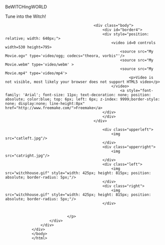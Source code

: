<!DOCTYPE html>
<html>
	<head>
		<link type="text/css" rel="stylesheet" href="BeWITCHingWorld.css"/>
		<script type="text/javascript" src="BeWITCHingWorld.js"></script>
		<title>BeWITCHingWorld</title>
		</head>
			<body>
				<div id="border1">
					<div id="border2">
						<div id="border3">
							<div class="h1"<h1>Be<span>WITCH</span>ing<span>WORLD</span></h1></div>
								<p>
									<div class="h2"<h2>Tune into the Witch!</h2></div>
										
											<div class="body">
												<div id="border4">
												<div style="position: relative; width: 640px;">
													<video id=0 controls width=530 height=795>
														<source src="My Movie.ogv" type='video/ogg; codecs="theora, vorbis"'/>
														<source src="My Movie.webm" type='video/webm' >
														<source src="My Movie.mp4" type='video/mp4'>
															<p>Video is not visible, most likely your browser does not support HTML5 video</p>
													</video>
														<a style="font-family: 'Arial'; font-size: 11px; text-decoration: none; position: absolute; color:blue; top: 6px; left: 6px; z-index: 9999;border-style: none; display:none; line-height:8px" href="http://www.freemake.com/">Freemake</a>
												</div>
												</div>
											</div>
										
												<div class="upperleft">
													<img src="catleft.jpg"/>
												</div>
												<div class="upperright">
													<img src="catright.jpg"/>
												</div>
												<div class="left">
													<img src="witchhouse.gif" style="width: 425px; height: 815px; position: absolute; border-radius: 5px;"/>
												</div>
												<div class="right">
													<img src="witchhouse.gif" style="width: 425px; height: 815px; position: absolute; border-radius: 5px;"/>
												</div>
										

								</p>
						</div>
					</div>
				</div>
				</body>
				</html>
